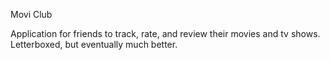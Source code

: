 Movi Club

Application for friends to track, rate, and review their movies and tv shows.
Letterboxed, but eventually much better. 